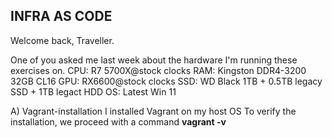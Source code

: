 ## INFRA AS CODE

Welcome back, Traveller.

One of you asked me last week about the hardware I'm running these exercises on.
CPU: R7 5700X@stock clocks
RAM: Kingston DDR4-3200 32GB CL16
GPU: RX6600@stock clocks
SSD: WD Black 1TB + 0.5TB legacy SSD + 1TB legact HDD
OS: Latest Win 11

A) Vagrant-installation
I installed Vagrant on my host OS
To verify the installation, we proceed with a command
 **vagrant -v**
